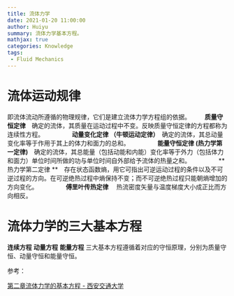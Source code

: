 ```yaml
---
title: 流体力学
date: 2021-01-20 11:00:00
author: Huiyu
summary: 流体力学基本方程。
mathjax: true
categories: Knowledge
tags:
 - Fluid Mechanics
---
```


# 流体运动规律
即流体流动所遵循的物理规律，它们是建立流体力学方程组的依据。
　　**质量守恒定律**　确定的流体，其质量在运动过程中不变。反映质量守恒定律的方程都称为连续性方程。
　　
　　**动量变化定律 （牛顿运动定律）**　确定的流体，其总动量变化率等于作用于其上的体力和面力的总和。
　　
　　**能量守恒定律 (热力学第一定律)**　确定的流体，其总能量（包括动能和内能）变化率等于外力（包括体力和面力）单位时间所做的功与单位时间自外部给予流体的热量之和。
　　
　　**热力学第二定律 **　存在状态函数熵，用它可指出可逆运动过程的条件以及不可逆过程的方向。在可逆绝热过程中熵保持不变；而不可逆绝热过程只能朝熵增加的方向变化。
　　
　　**傅里叶传热定律** 　热流密度矢量与温度梯度大小成正比而方向相反。

# 流体力学的三大基本方程

**连续方程**
**动量方程**
**能量方程**
三大基本方程遵循着对应的守恒原理，分别为质量守恒、动量守恒和能量守恒。


参考：

[第二章流体力学的基本方程 - 西安交通大学](http://gr.xjtu.edu.cn/c/document_library/get_file?p_l_id=21242&folderId=29549&name=DLFE-2167.pdf)
